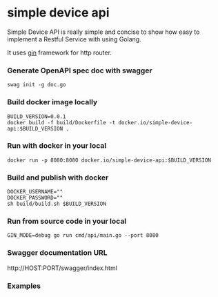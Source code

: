 # simple device api

Simple Device API is really simple and concise to show how easy to implement a Restful Service with using Golang.

It uses [gin](https://github.com/gin-gonic/gin) framework for http router.


### Generate OpenAPI spec doc with swagger
```shell
swag init -g doc.go
```

### Build docker image locally
```shell
BUILD_VERSION=0.0.1
docker build -f build/Dockerfile -t docker.io/simple-device-api:$BUILD_VERSION .
```

### Run with docker in your local
```shell
docker run -p 8080:8080 docker.io/simple-device-api:$BUILD_VERSION
```

### Build and publish with docker
```shell
DOCKER_USERNAME=""
DOCKER_PASSWORD=""
sh build/build.sh $BUILD_VERSION
```

### Run from source code in your local
```shell
GIN_MODE=debug go run cmd/api/main.go --port 8080
```

### Swagger documentation URL
http://HOST:PORT/swagger/index.html
### Examples
#### Create a device
```shell
curl --location --request POST 'http://127.0.0.1:8080/api/v1/devices' \
--header 'Content-Type: application/json' \
--data-raw '{
    "name" : "Iphone",
    "brand": "Apple",
    "model": "13 Pro Max"
}'
```
#### Get a device
```shell
curl --location --request GET 'http://localhost:8080/api/v1/devices/{id}' \
--data-raw ''
```

#### Delete a device
```shell
curl --location --request DELETE 'http://localhost:8080/api/v1/devices/{id}' \
--data-raw ''
```
